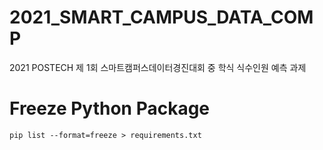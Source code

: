 # 2021_SMART_CAMPUS_DATA_COMP
2021 POSTECH 제 1회 스마트캠퍼스데이터경진대회 중 학식 식수인원 예측 과제

# Freeze Python Package
~~~
pip list --format=freeze > requirements.txt
~~~